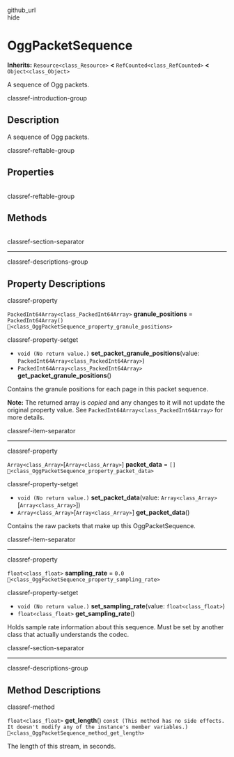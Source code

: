 github\_url  
hide

# OggPacketSequence

**Inherits:** `Resource<class_Resource>` **&lt;**
`RefCounted<class_RefCounted>` **&lt;** `Object<class_Object>`

A sequence of Ogg packets.

classref-introduction-group

## Description

A sequence of Ogg packets.

classref-reftable-group

## Properties

<table>
<tbody>
<tr>
</tr>
<tr>
</tr>
<tr>
</tr>
</tbody>
</table>

classref-reftable-group

## Methods

<table>
<tbody>
<tr>
</tr>
</tbody>
</table>

classref-section-separator

------------------------------------------------------------------------

classref-descriptions-group

## Property Descriptions

classref-property

`PackedInt64Array<class_PackedInt64Array>` **granule\_positions** =
`PackedInt64Array()`
`🔗<class_OggPacketSequence_property_granule_positions>`

classref-property-setget

-   `void (No return value.)` **set\_packet\_granule\_positions**(value:
    `PackedInt64Array<class_PackedInt64Array>`)
-   `PackedInt64Array<class_PackedInt64Array>`
    **get\_packet\_granule\_positions**()

Contains the granule positions for each page in this packet sequence.

**Note:** The returned array is *copied* and any changes to it will not
update the original property value. See
`PackedInt64Array<class_PackedInt64Array>` for more details.

classref-item-separator

------------------------------------------------------------------------

classref-property

`Array<class_Array>`\[`Array<class_Array>`\] **packet\_data** = `[]`
`🔗<class_OggPacketSequence_property_packet_data>`

classref-property-setget

-   `void (No return value.)` **set\_packet\_data**(value:
    `Array<class_Array>`\[`Array<class_Array>`\])
-   `Array<class_Array>`\[`Array<class_Array>`\] **get\_packet\_data**()

Contains the raw packets that make up this OggPacketSequence.

classref-item-separator

------------------------------------------------------------------------

classref-property

`float<class_float>` **sampling\_rate** = `0.0`
`🔗<class_OggPacketSequence_property_sampling_rate>`

classref-property-setget

-   `void (No return value.)` **set\_sampling\_rate**(value:
    `float<class_float>`)
-   `float<class_float>` **get\_sampling\_rate**()

Holds sample rate information about this sequence. Must be set by
another class that actually understands the codec.

classref-section-separator

------------------------------------------------------------------------

classref-descriptions-group

## Method Descriptions

classref-method

`float<class_float>` **get\_length**()
`const (This method has no side effects. It doesn't modify any of the instance's member variables.)`
`🔗<class_OggPacketSequence_method_get_length>`

The length of this stream, in seconds.
